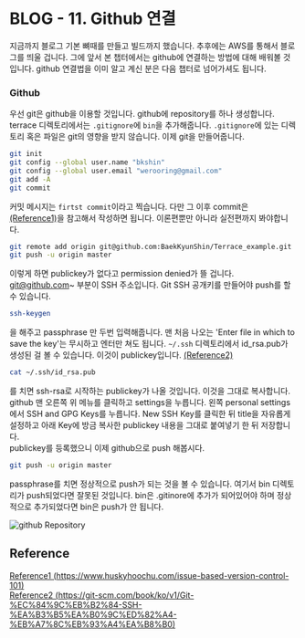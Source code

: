 # BLOG - 11.  Github 연결

지금까지 블로그 기본 뼈때를 만들고 빌드까지 했습니다. 추후에는 AWS를 통해서 블로그를 띄울 겁니다. 그에 앞서 본 챕터에서는 github에 연결하는 방법에 대해 배워볼 것입니다. github 연결법을 이미 알고 계신 분은 다음 챕터로 넘어가셔도 됩니다.  

### **Github**

우선 git은 github을 이용할 것입니다. github에 repository를 하나 생성합니다. terrace 디렉토리에서는 ```.gitignore```에 ```bin```을 추가해줍니다. ```.gitignore```에 있는 디렉토리 혹은 파일은 git의 영향을 받지 않습니다. 이제 git을 만들어줍니다.

```bash
git init
git config --global user.name "bkshin"
git config --global user.email "werooring@gmail.com"
git add -A
git commit
```

 커밋 메시지는 ```firtst commit```이라고 찍습니다.  다만 그 이후 commit은 [(Reference1)](https://www.huskyhoochu.com/issue-based-version-control-101)을 참고해서 작성하면 됩니다. 이론편뿐만 아니라 실전편까지 봐야합니다.

```bash
git remote add origin git@github.com:BaekKyunShin/Terrace_example.git
git push -u origin master
```

이렇게 하면 publickey가 없다고 permission denied가 뜰 겁니다. git@github.com~ 부분이 SSH 주소입니다. Git SSH 공개키를 만들어야 push를 할 수 있습니다.  

```bash
ssh-keygen
```
을 해주고 passphrase 만 두번 입력해줍니다. 맨 처음 나오는 'Enter file in which to save the key'는 무시하고 엔터만 쳐도 됩니다. ```~/.ssh``` 디렉토리에서 id_rsa.pub가 생성된 걸 볼 수 있습니다. 이것이 publickey입니다. [(Reference2)](https://git-scm.com/book/ko/v1/Git-%EC%84%9C%EB%B2%84-SSH-%EA%B3%B5%EA%B0%9C%ED%82%A4-%EB%A7%8C%EB%93%A4%EA%B8%B0)

```bash
cat ~/.ssh/id_rsa.pub
```

를 치면 ssh-rsa로 시작하는 publickey가 나올 것입니다. 이것을 그대로 복사합니다. github 맨 오른쪽 위 메뉴를 클릭하고 settings을 누릅니다. 왼쪽 personal settings에서 SSH and GPG Keys를 누릅니다. New SSH Key를 클릭한 뒤 title을 자유롭게 설정하고 아래 Key에 방금 복사한 publickey 내용을 그대로 붙여넣기 한 뒤 저장합니다.  
publickey를 등록했으니 이제 github으로 push 해봅시다.

```bash
git push -u origin master
```

passphrase를 치면 정상적으로 push가 되는 것을 볼 수 있습니다. 여기서 bin 디렉토리가 push되었다면 잘못된 것입니다. bin은 .gitinore에 추가가 되어있어야 하며 정상적으로 추가되었다면 bin은 push가 안 됩니다.

![github Repository](https://cdn.bkshin.com/devRecord/2019/02/17/11_1.PNG)


## Reference

[Reference1 (https://www.huskyhoochu.com/issue-based-version-control-101)](https://www.huskyhoochu.com/issue-based-version-control-101)  
[Reference2 (https://git-scm.com/book/ko/v1/Git-%EC%84%9C%EB%B2%84-SSH-%EA%B3%B5%EA%B0%9C%ED%82%A4-%EB%A7%8C%EB%93%A4%EA%B8%B0)](https://git-scm.com/book/ko/v1/Git-%EC%84%9C%EB%B2%84-SSH-%EA%B3%B5%EA%B0%9C%ED%82%A4-%EB%A7%8C%EB%93%A4%EA%B8%B0)
